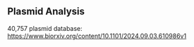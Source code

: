 ## Plasmid Analysis

40,757 plasmid database: https://www.biorxiv.org/content/10.1101/2024.09.03.610986v1
